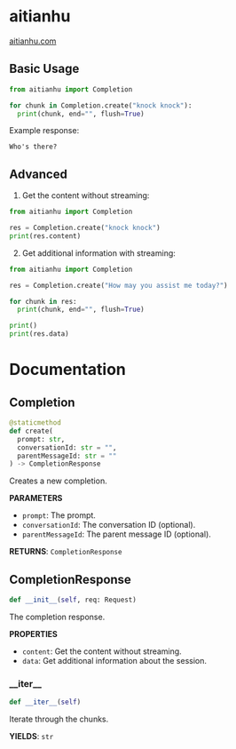 # aitianhu
[aitianhu.com](https://aitianhu.com)

## Basic Usage
```py
from aitianhu import Completion

for chunk in Completion.create("knock knock"):
  print(chunk, end="", flush=True)
```

Example response:
```
Who's there?
```

## Advanced
1. Get the content without streaming:
```py
from aitianhu import Completion

res = Completion.create("knock knock")
print(res.content)
```

2. Get additional information with streaming:
```py
from aitianhu import Completion

res = Completion.create("How may you assist me today?")

for chunk in res:
  print(chunk, end="", flush=True)

print()
print(res.data)
```

# Documentation
## Completion
```py
@staticmethod
def create(
  prompt: str,
  conversationId: str = "",
  parentMessageId: str = ""
) -> CompletionResponse
```

Creates a new completion.

**PARAMETERS**
- `prompt`: The prompt.
- `conversationId`: The conversation ID (optional).
- `parentMessageId`: The parent message ID (optional).

**RETURNS**: `CompletionResponse`

## CompletionResponse
```py
def __init__(self, req: Request)
```
The completion response.

**PROPERTIES**
- `content`: Get the content without streaming.
- `data`: Get additional information about the session.

### \_\_iter\_\_
```py
def __iter__(self)
```
Iterate through the chunks.

**YIELDS**: `str`
